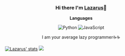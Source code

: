 <!-- ### Hi there I'm [Lazarus](https://github.com/lazarusking)👋  -->
<div align="center">
  <h3>Hi there I'm <a href="https://github.com/lazarusking">Lazarus</a>👋  </h3>
  <p>
    <strong>Languages</strong>
  </p>
  <img alt="Python" src="https://img.shields.io/badge/python-blue?style=for-the-badge&logo=python&logoColor=ffdd54"/> 
  <img alt="JavaScript" src="https://img.shields.io/badge/javascript-yellow?style=for-the-badge&logo=javascript">
  <!-- <img alt="Java" src="https://img.shields.io/badge/java-brown?style=for-the-badge&logo=java&logoColor=white"/> -->
  <br>
  <p>I am your average lazy programmer☕☕</p>

</div>

[![Lazarus' stats](https://lk-readme-stats.vercel.app/api?username=lazarusking&theme=cobalt&show_icons=true&title_color=blue)](https://lk-readme-stats.vercel.app/)
<a href="https://lk-readme-stats.vercel.app">
  <img src="https://lk-readme-stats.vercel.app/api/top-langs/?username=lazarusking&layout=compact&hide=html&theme=cobalt&title_color=blue">
</a>   
<!--[![Top Langs](https://github-readme-stats.vercel.app/api/top-langs/?username=lazarusking&layout=compact&hide=html&theme=cobalt&title_color=blue)](https://lk-readme-stats.vercel.app/) -->
<!--<a href="https://github.com/lazarusking/Web_Dev_Bootcamp/tree/main/TinDog-Start-master">
  <img align="center" src="https://github-readme-stats.vercel.app/api/pin/?username=lazarusking&repo=Web_Dev_Bootcamp" />
</a>-->
<!--<a href="https://github.com/lazarusking/tg-timetable-bot">
  <img align="center" src="https://github-readme-stats.vercel.app/api/pin/?username=lazarusking&repo=tg-timetable-bot" />
</a>-->

<!--
**lazarusking/lazarusking** is a ✨ _special_ ✨ repository because its `README.md` (this file) appears on your GitHub profile.

Here are some ideas to get you started:

- 🔭 I’m currently working on ...
- 🌱 I’m currently learning ...
- 👯 I’m looking to collaborate on ...
- 🤔 I’m looking for help with ...
- 💬 Ask me about ...
- 📫 How to reach me: ...
- 😄 Pronouns: ...
- ⚡ Fun fact: ...
-->
